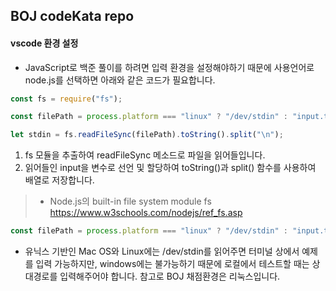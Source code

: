 ## BOJ codeKata repo

####  vscode 환경 설정

- JavaScript로 백준 풀이를 하려면 입력 환경을 설정해야하기 때문에 사용언어로 node.js를 선택하면 아래와 같은 코드가 필요합니다.

```js
const fs = require("fs");

const filePath = process.platform === "linux" ? "/dev/stdin" : "input.txt";

let stdin = fs.readFileSync(filePath).toString().split("\n");
```

 1. fs 모듈을 추출하여 readFileSync 메소드로 파일을 읽어들입니다. 
 2. 읽어들인 input을 변수로 선언 및 할당하여 toString()과 split() 함수를 사용하여 배열로 저장합니다.

> - Node.js의 built-in file system module fs 
> https://www.w3schools.com/nodejs/ref_fs.asp

```js
const filePath = process.platform === "linux" ? "/dev/stdin" : "input.txt";
```
- 유닉스 기반인 Mac OS와 Linux에는 /dev/stdin를 읽어주면 터미널 상에서 예제를 입력 가능하지만, windows에는 불가능하기 때문에 로컬에서 테스트할 때는 상대경로를 입력해주어야 합니다. 참고로 BOJ 채점환경은 리눅스입니다.

